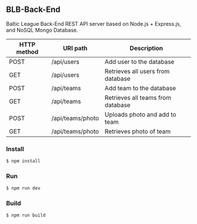 ## BLB-Back-End
Baltic League Back-End REST API server based on Node.js + Express.js, and NoSQL Mongo Database.

| HTTP method | URI path | Description |
| ----------- | -------- | ----------- |
| POST | /api/users |  Add user to the database |
| GET | /api/users |  Retrieves all users from database |
| POST | /api/teams |  Add team to the database |
| GET | /api/teams |  Retrieves all teams from database |
| POST | /api/teams/photo |  Uploads photo and add to team  |
| GET | /api/teams/photo |  Retrieves photo of team |

### Install

```sh
$ npm install
```

### Run

```sh
$ npm run dev
```

### Build

```sh
$ npm run build
```
